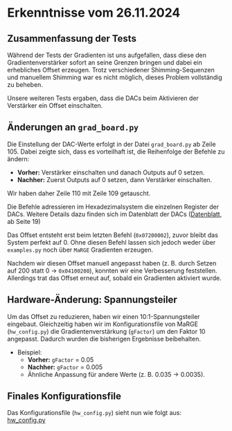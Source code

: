 # Erkenntnisse vom 26.11.2024

## Zusammenfassung der Tests

Während der Tests der Gradienten ist uns aufgefallen, dass diese den Gradientenverstärker sofort an seine Grenzen bringen und dabei ein erhebliches Offset erzeugen. Trotz verschiedener Shimming-Sequenzen und manuellem Shimming war es nicht möglich, dieses Problem vollständig zu beheben.

Unsere weiteren Tests ergaben, dass die DACs beim Aktivieren der Verstärker ein Offset einschalten. 


## Änderungen an `grad_board.py`

Die Einstellung der DAC-Werte erfolgt in der Datei `grad_board.py` ab Zeile 105. Dabei zeigte sich, dass es vorteilhaft ist, die Reihenfolge der Befehle zu ändern:
- **Vorher:** Verstärker einschalten und danach Outputs auf 0 setzen.  
- **Nachher:** Zuerst Outputs auf 0 setzen, dann Verstärker einschalten.  

Wir haben daher Zeile 110 mit Zeile 109 getauscht.  

Die Befehle adressieren im Hexadezimalsystem die einzelnen Register der DACs. Weitere Details dazu finden sich im Datenblatt der DACs ([Datenblatt](https://www.analog.com/media/en/technical-documentation/data-sheets/AD5781.pdf), ab Seite 19)



Das Offset entsteht erst beim letzten Befehl (`0x07200002`), zuvor bleibt das System perfekt auf 0. Ohne diesen Befehl lassen sich jedoch weder über `examples.py` noch über `MaRGE` Gradienten erzeugen.  

Nachdem wir diesen Offset manuell angepasst haben (z. B. durch Setzen auf 200 statt 0 → `0x04100200`), konnten wir eine Verbesserung feststellen. Allerdings trat das Offset erneut auf, sobald ein Gradienten aktiviert wurde.

## Hardware-Änderung: Spannungsteiler

Um das Offset zu reduzieren, haben wir einen 10:1-Spannungsteiler eingebaut. Gleichzeitig haben wir im Konfigurationsfile von MaRGE (`hw_config.py`) die Gradientenverstärkung (`gFactor`) um den Faktor 10 angepasst. Dadurch wurden die bisherigen Ergebnisse beibehalten.  
- Beispiel:  
  - **Vorher:** `gFactor` = 0.05  
  - **Nachher:** `gFactor` = 0.005  
  - Ähnliche Anpassung für andere Werte (z. B. 0.035 → 0.0035).

## Finales Konfigurationsfile

Das Konfigurationsfile (`hw_config.py`) sieht nun wie folgt aus:  
[hw_config.py](./hw_config.py)
